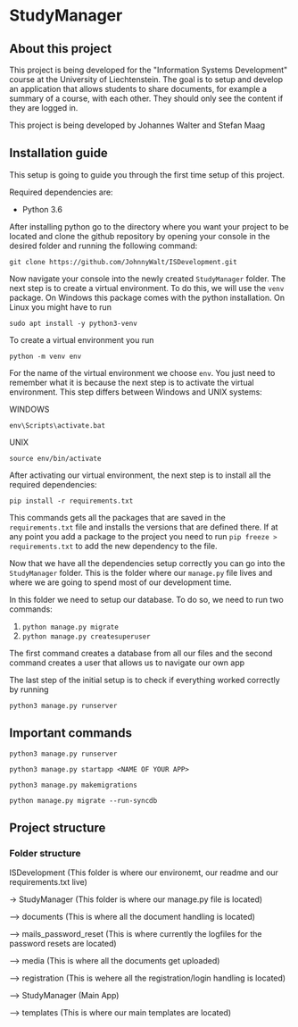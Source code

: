 # StudyManager

## About this project

This project is being developed for the "Information Systems Development" course at the University of Liechtenstein. The goal is to setup and develop an application that allows students to share documents, for example a summary of a course, with each other. They should only see the content if they are logged in.

This project is being developed by Johannes Walter and Stefan Maag

## Installation guide

This setup is going to guide you through the first time setup of this project.

Required dependencies are:

- Python 3.6

After installing python go to the directory where you want your project to be located and clone the github repository by opening your console in the desired folder and running the following command:

```
git clone https://github.com/JohnnyWalt/ISDevelopment.git
```

Now navigate your console into the newly created `StudyManager` folder. The next step is to create a virtual environment. To do this, we will use the `venv` package. On Windows this package comes with the python installation. On Linux you might have to run

```
sudo apt install -y python3-venv
```

To create a virtual environment you run 

```python -m venv env```

For the name of the virtual environment we choose `env`. You just need to remember what it is because the next step is to activate the virtual environment. This step differs between Windows and UNIX systems:

WINDOWS
```
env\Scripts\activate.bat
```

UNIX
```
source env/bin/activate
```

After activating our virtual environment, the next step is to install all the required dependencies:

```
pip install -r requirements.txt
```

This commands gets all the packages that are saved in the `requirements.txt` file and installs the versions that are defined there. If at any point you add a package to the project you need to run `pip freeze > requirements.txt` to add the new dependency to the file.

Now that we have all the dependencies setup correctly you can go into the `StudyManager` folder. This is the folder where our `manage.py` file lives and where we are going to spend most of our development time.

In this folder we need to setup our database. To do so, we need to run two commands:

1) `python manage.py migrate`
2) `python manage.py createsuperuser`

The first command creates a database from all our files and the second command creates a user that allows us to navigate our own app

The last step of the initial setup is to check if everything worked correctly by running

```
python3 manage.py runserver
```

## Important commands

```
python3 manage.py runserver
```
```
python3 manage.py startapp <NAME OF YOUR APP>
```
```
python3 manage.py makemigrations
```
```
python manage.py migrate --run-syncdb
```



## Project structure

### Folder structure

ISDevelopment (This folder is where our environemt, our readme and our requirements.txt live)

-> StudyManager (This folder is where our manage.py file is located)

--> documents (This is where all the document handling is located)

--> mails_password_reset (This is where currently the logfiles for the password resets are located)

--> media (This is where all the documents get uploaded)

--> registration (This is wehere all the registration/login handling is located)

--> StudyManager (Main App)

--> templates (This is where our main templates are located)
